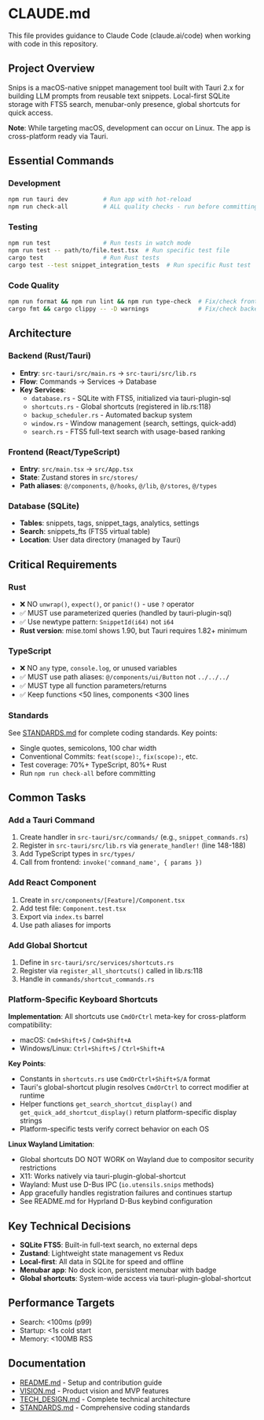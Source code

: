 # CLAUDE.md

This file provides guidance to Claude Code (claude.ai/code) when working with code in this repository.

## Project Overview

Snips is a macOS-native snippet management tool built with Tauri 2.x for building LLM prompts from reusable text snippets. Local-first SQLite storage with FTS5 search, menubar-only presence, global shortcuts for quick access.

**Note**: While targeting macOS, development can occur on Linux. The app is cross-platform ready via Tauri.

## Essential Commands

### Development

```bash
npm run tauri dev          # Run app with hot-reload
npm run check-all          # ALL quality checks - run before committing
```

### Testing

```bash
npm run test               # Run tests in watch mode
npm run test -- path/to/file.test.tsx  # Run specific test file
cargo test                 # Run Rust tests
cargo test --test snippet_integration_tests  # Run specific Rust test
```

### Code Quality

```bash
npm run format && npm run lint && npm run type-check  # Fix/check frontend
cargo fmt && cargo clippy -- -D warnings              # Fix/check backend
```

## Architecture

### Backend (Rust/Tauri)

- **Entry**: `src-tauri/src/main.rs` → `src-tauri/src/lib.rs`
- **Flow**: Commands → Services → Database
- **Key Services**:
  - `database.rs` - SQLite with FTS5, initialized via tauri-plugin-sql
  - `shortcuts.rs` - Global shortcuts (registered in lib.rs:118)
  - `backup_scheduler.rs` - Automated backup system
  - `window.rs` - Window management (search, settings, quick-add)
  - `search.rs` - FTS5 full-text search with usage-based ranking

### Frontend (React/TypeScript)

- **Entry**: `src/main.tsx` → `src/App.tsx`
- **State**: Zustand stores in `src/stores/`
- **Path aliases**: `@/components`, `@/hooks`, `@/lib`, `@/stores`, `@/types`

### Database (SQLite)

- **Tables**: snippets, tags, snippet_tags, analytics, settings
- **Search**: snippets_fts (FTS5 virtual table)
- **Location**: User data directory (managed by Tauri)

## Critical Requirements

### Rust

- ❌ NO `unwrap()`, `expect()`, or `panic!()` - use `?` operator
- ✅ MUST use parameterized queries (handled by tauri-plugin-sql)
- ✅ Use newtype pattern: `SnippetId(i64)` not `i64`
- **Rust version**: mise.toml shows 1.90, but Tauri requires 1.82+ minimum

### TypeScript

- ❌ NO `any` type, `console.log`, or unused variables
- ✅ MUST use path aliases: `@/components/ui/Button` not `../../../`
- ✅ MUST type all function parameters/returns
- ✅ Keep functions <50 lines, components <300 lines

### Standards

See [STANDARDS.md](STANDARDS.md) for complete coding standards. Key points:

- Single quotes, semicolons, 100 char width
- Conventional Commits: `feat(scope):`, `fix(scope):`, etc.
- Test coverage: 70%+ TypeScript, 80%+ Rust
- Run `npm run check-all` before committing

## Common Tasks

### Add a Tauri Command

1. Create handler in `src-tauri/src/commands/` (e.g., `snippet_commands.rs`)
2. Register in `src-tauri/src/lib.rs` via `generate_handler!` (line 148-188)
3. Add TypeScript types in `src/types/`
4. Call from frontend: `invoke('command_name', { params })`

### Add React Component

1. Create in `src/components/[Feature]/Component.tsx`
2. Add test file: `Component.test.tsx`
3. Export via `index.ts` barrel
4. Use path aliases for imports

### Add Global Shortcut

1. Define in `src-tauri/src/services/shortcuts.rs`
2. Register via `register_all_shortcuts()` called in lib.rs:118
3. Handle in `commands/shortcut_commands.rs`

### Platform-Specific Keyboard Shortcuts

**Implementation**: All shortcuts use `CmdOrCtrl` meta-key for cross-platform compatibility:

- macOS: `Cmd+Shift+S` / `Cmd+Shift+A`
- Windows/Linux: `Ctrl+Shift+S` / `Ctrl+Shift+A`

**Key Points**:

- Constants in `shortcuts.rs` use `CmdOrCtrl+Shift+S/A` format
- Tauri's global-shortcut plugin resolves `CmdOrCtrl` to correct modifier at runtime
- Helper functions `get_search_shortcut_display()` and `get_quick_add_shortcut_display()` return platform-specific display strings
- Platform-specific tests verify correct behavior on each OS

**Linux Wayland Limitation**:

- Global shortcuts DO NOT WORK on Wayland due to compositor security restrictions
- X11: Works natively via tauri-plugin-global-shortcut
- Wayland: Must use D-Bus IPC (`io.utensils.snips` methods)
- App gracefully handles registration failures and continues startup
- See README.md for Hyprland D-Bus keybind configuration

## Key Technical Decisions

- **SQLite FTS5**: Built-in full-text search, no external deps
- **Zustand**: Lightweight state management vs Redux
- **Local-first**: All data in SQLite for speed and offline
- **Menubar app**: No dock icon, persistent menubar with badge
- **Global shortcuts**: System-wide access via tauri-plugin-global-shortcut

## Performance Targets

- Search: <100ms (p99)
- Startup: <1s cold start
- Memory: <100MB RSS

## Documentation

- [README.md](README.md) - Setup and contribution guide
- [VISION.md](VISION.md) - Product vision and MVP features
- [TECH_DESIGN.md](TECH_DESIGN.md) - Complete technical architecture
- [STANDARDS.md](STANDARDS.md) - Comprehensive coding standards
